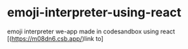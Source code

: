 # emoji-interpreter-using-react
emoji interpreter we-app made in codesandbox using react
[(https://m08dn6.csb.app/)link to]
